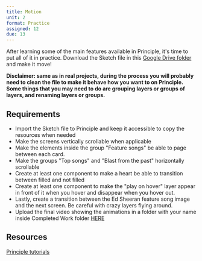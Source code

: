 ```yaml
---
title: Motion
unit: 2
format: Practice
assigned: 12
due: 13
---
```

After learning some of the main features available in Principle, it's time to put all of it in practice. Download the Sketch file in this [Google Drive folder](https://drive.google.com/drive/folders/15MLy7o5rbB5r0ywceUscN53rqmnuTKUG) and make it move!

**Disclaimer: same as in real projects, during the process you will probably need to clean the file to make it behave how you want to on Principle. Some things that you may need to do are grouping layers or groups of layers, and renaming layers or groups.**

Requirements
--------

- Import the Sketch file to Principle and keep it accessible to copy the resources when needed
- Make the screens vertically scrollable when applicable
- Make the elements inside the group "Feature songs" be able to page between each card.
- Make the groups "Top songs" and "Blast from the past" horizontally scrollable
- Create at least one component to make a heart be able to transition between filled and not filled
- Create at least one component to make the "play on hover" layer appear in front of it when you hover and disappear when you hover out.
- Lastly, create a transition between the Ed Sheeran feature song image and the next screen. Be careful with crazy layers flying around.
- Upload the final video showing the animations in a folder with your name inside Completed Work folder [HERE](https://drive.google.com/drive/folders/15MLy7o5rbB5r0ywceUscN53rqmnuTKUG)

Resources
--------
[Principle tutorials](https://principleformac.com/tutorial.html#scrolling-tabs)
